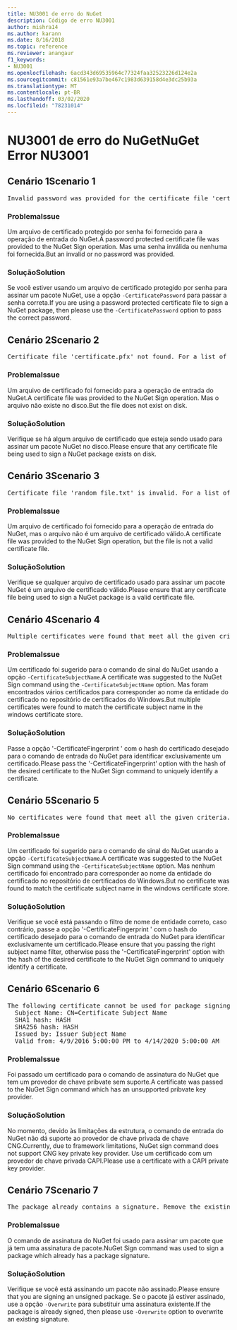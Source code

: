 ```yaml
---
title: NU3001 de erro do NuGet
description: Código de erro NU3001
author: mishra14
ms.author: karann
ms.date: 8/16/2018
ms.topic: reference
ms.reviewer: anangaur
f1_keywords:
- NU3001
ms.openlocfilehash: 6acd343d69535964c77324faa32523226d124e2a
ms.sourcegitcommit: c81561e93a7be467c1983d639158d4e3dc25b93a
ms.translationtype: MT
ms.contentlocale: pt-BR
ms.lasthandoff: 03/02/2020
ms.locfileid: "78231014"
---
```

# <a name="nuget-error-nu3001"></a><span data-ttu-id="28367-103">NU3001 de erro do NuGet</span><span class="sxs-lookup"><span data-stu-id="28367-103">NuGet Error NU3001</span></span>

## <a name="scenario-1"></a><span data-ttu-id="28367-104">Cenário 1</span><span class="sxs-lookup"><span data-stu-id="28367-104">Scenario 1</span></span>

<pre>Invalid password was provided for the certificate file 'certificate.pfx'. Provide a valid password using the '-CertificatePassword' option.</pre>

### <a name="issue"></a><span data-ttu-id="28367-105">Problema</span><span class="sxs-lookup"><span data-stu-id="28367-105">Issue</span></span>

<span data-ttu-id="28367-106">Um arquivo de certificado protegido por senha foi fornecido para a operação de entrada do NuGet.</span><span class="sxs-lookup"><span data-stu-id="28367-106">A password protected certificate file was provided to the NuGet Sign operation.</span></span> <span data-ttu-id="28367-107">Mas uma senha inválida ou nenhuma foi fornecida.</span><span class="sxs-lookup"><span data-stu-id="28367-107">But an invalid or no password was provided.</span></span>


### <a name="solution"></a><span data-ttu-id="28367-108">Solução</span><span class="sxs-lookup"><span data-stu-id="28367-108">Solution</span></span>

<span data-ttu-id="28367-109">Se você estiver usando um arquivo de certificado protegido por senha para assinar um pacote NuGet, use a opção `-CertificatePassword` para passar a senha correta.</span><span class="sxs-lookup"><span data-stu-id="28367-109">If you are using a password protected certificate file to sign a NuGet package, then please use the `-CertificatePassword` option to pass the correct password.</span></span>



## <a name="scenario-2"></a><span data-ttu-id="28367-110">Cenário 2</span><span class="sxs-lookup"><span data-stu-id="28367-110">Scenario 2</span></span>

<pre>Certificate file 'certificate.pfx' not found. For a list of accepted ways to provide a certificate, visit https://docs.nuget.org/docs/reference/command-line-reference.</pre>

### <a name="issue"></a><span data-ttu-id="28367-111">Problema</span><span class="sxs-lookup"><span data-stu-id="28367-111">Issue</span></span>

<span data-ttu-id="28367-112">Um arquivo de certificado foi fornecido para a operação de entrada do NuGet.</span><span class="sxs-lookup"><span data-stu-id="28367-112">A certificate file was provided to the NuGet Sign operation.</span></span> <span data-ttu-id="28367-113">Mas o arquivo não existe no disco.</span><span class="sxs-lookup"><span data-stu-id="28367-113">But the file does not exist on disk.</span></span>


### <a name="solution"></a><span data-ttu-id="28367-114">Solução</span><span class="sxs-lookup"><span data-stu-id="28367-114">Solution</span></span>

<span data-ttu-id="28367-115">Verifique se há algum arquivo de certificado que esteja sendo usado para assinar um pacote NuGet no disco.</span><span class="sxs-lookup"><span data-stu-id="28367-115">Please ensure that any certificate file being used to sign a NuGet package exists on disk.</span></span>



## <a name="scenario-3"></a><span data-ttu-id="28367-116">Cenário 3</span><span class="sxs-lookup"><span data-stu-id="28367-116">Scenario 3</span></span>

<pre>Certificate file 'random_file.txt' is invalid. For a list of accepted ways to provide a certificate, visit https://docs.nuget.org/docs/reference/command-line-reference.</pre>

### <a name="issue"></a><span data-ttu-id="28367-117">Problema</span><span class="sxs-lookup"><span data-stu-id="28367-117">Issue</span></span>

<span data-ttu-id="28367-118">Um arquivo de certificado foi fornecido para a operação de entrada do NuGet, mas o arquivo não é um arquivo de certificado válido.</span><span class="sxs-lookup"><span data-stu-id="28367-118">A certificate file was provided to the NuGet Sign operation, but the file is not a valid certificate file.</span></span>


### <a name="solution"></a><span data-ttu-id="28367-119">Solução</span><span class="sxs-lookup"><span data-stu-id="28367-119">Solution</span></span>

<span data-ttu-id="28367-120">Verifique se qualquer arquivo de certificado usado para assinar um pacote NuGet é um arquivo de certificado válido.</span><span class="sxs-lookup"><span data-stu-id="28367-120">Please ensure that any certificate file being used to sign a NuGet package is a valid certificate file.</span></span>



## <a name="scenario-4"></a><span data-ttu-id="28367-121">Cenário 4</span><span class="sxs-lookup"><span data-stu-id="28367-121">Scenario 4</span></span>

<pre>Multiple certificates were found that meet all the given criteria. Use the '-CertificateFingerprint' option with the hash of the desired certificate.</pre>

### <a name="issue"></a><span data-ttu-id="28367-122">Problema</span><span class="sxs-lookup"><span data-stu-id="28367-122">Issue</span></span>

<span data-ttu-id="28367-123">Um certificado foi sugerido para o comando de sinal do NuGet usando a opção `-CertificateSubjectName`.</span><span class="sxs-lookup"><span data-stu-id="28367-123">A certificate was suggested to the NuGet Sign command using the `-CertificateSubjectName` option.</span></span> <span data-ttu-id="28367-124">Mas foram encontrados vários certificados para corresponder ao nome da entidade do certificado no repositório de certificados do Windows.</span><span class="sxs-lookup"><span data-stu-id="28367-124">But multiple certificates were found to match the certificate subject name in the windows certificate store.</span></span>


### <a name="solution"></a><span data-ttu-id="28367-125">Solução</span><span class="sxs-lookup"><span data-stu-id="28367-125">Solution</span></span>

<span data-ttu-id="28367-126">Passe a opção '-CertificateFingerprint ' com o hash do certificado desejado para o comando de entrada do NuGet para identificar exclusivamente um certificado.</span><span class="sxs-lookup"><span data-stu-id="28367-126">Please pass the '-CertificateFingerprint' option with the hash of the desired certificate to the NuGet Sign command to uniquely identify a certificate.</span></span>



## <a name="scenario-5"></a><span data-ttu-id="28367-127">Cenário 5</span><span class="sxs-lookup"><span data-stu-id="28367-127">Scenario 5</span></span>

<pre>No certificates were found that meet all the given criteria. For a list of accepted ways to provide a certificate, visit https://docs.nuget.org/docs/reference/command-line-reference.</pre>

### <a name="issue"></a><span data-ttu-id="28367-128">Problema</span><span class="sxs-lookup"><span data-stu-id="28367-128">Issue</span></span>

<span data-ttu-id="28367-129">Um certificado foi sugerido para o comando de sinal do NuGet usando a opção `-CertificateSubjectName`.</span><span class="sxs-lookup"><span data-stu-id="28367-129">A certificate was suggested to the NuGet Sign command using the `-CertificateSubjectName` option.</span></span> <span data-ttu-id="28367-130">Mas nenhum certificado foi encontrado para corresponder ao nome da entidade do certificado no repositório de certificados do Windows.</span><span class="sxs-lookup"><span data-stu-id="28367-130">But no certificate was found to match the certificate subject name in the windows certificate store.</span></span>


### <a name="solution"></a><span data-ttu-id="28367-131">Solução</span><span class="sxs-lookup"><span data-stu-id="28367-131">Solution</span></span>

<span data-ttu-id="28367-132">Verifique se você está passando o filtro de nome de entidade correto, caso contrário, passe a opção '-CertificateFingerprint ' com o hash do certificado desejado para o comando de entrada do NuGet para identificar exclusivamente um certificado.</span><span class="sxs-lookup"><span data-stu-id="28367-132">Please ensure that you passing the right subject name filter, otherwise pass the '-CertificateFingerprint' option with the hash of the desired certificate to the NuGet Sign command to uniquely identify a certificate.</span></span>



## <a name="scenario-6"></a><span data-ttu-id="28367-133">Cenário 6</span><span class="sxs-lookup"><span data-stu-id="28367-133">Scenario 6</span></span>

<pre>The following certificate cannot be used for package signing as the private key provider is unsupported:
  Subject Name: CN=Certificate Subject Name
  SHA1 hash: HASH
  SHA256 hash: HASH
  Issued by: Issuer Subject Name
  Valid from: 4/9/2016 5:00:00 PM to 4/14/2020 5:00:00 AM</pre>

### <a name="issue"></a><span data-ttu-id="28367-134">Problema</span><span class="sxs-lookup"><span data-stu-id="28367-134">Issue</span></span>

<span data-ttu-id="28367-135">Foi passado um certificado para o comando de assinatura do NuGet que tem um provedor de chave pribvate sem suporte.</span><span class="sxs-lookup"><span data-stu-id="28367-135">A certificate was passed to the NuGet Sign command which has an unsupported pribvate key provider.</span></span> 


### <a name="solution"></a><span data-ttu-id="28367-136">Solução</span><span class="sxs-lookup"><span data-stu-id="28367-136">Solution</span></span>

<span data-ttu-id="28367-137">No momento, devido às limitações da estrutura, o comando de entrada do NuGet não dá suporte ao provedor de chave privada de chave CNG.</span><span class="sxs-lookup"><span data-stu-id="28367-137">Currently, due to framework limitations, NuGet sign command does not support CNG key private key provider.</span></span> <span data-ttu-id="28367-138">Use um certificado com um provedor de chave privada CAPI.</span><span class="sxs-lookup"><span data-stu-id="28367-138">Please use a certificate with a CAPI private key provider.</span></span>



## <a name="scenario-7"></a><span data-ttu-id="28367-139">Cenário 7</span><span class="sxs-lookup"><span data-stu-id="28367-139">Scenario 7</span></span>

<pre>The package already contains a signature. Remove the existing signature before adding a new signature.</pre>

### <a name="issue"></a><span data-ttu-id="28367-140">Problema</span><span class="sxs-lookup"><span data-stu-id="28367-140">Issue</span></span>

<span data-ttu-id="28367-141">O comando de assinatura do NuGet foi usado para assinar um pacote que já tem uma assinatura de pacote.</span><span class="sxs-lookup"><span data-stu-id="28367-141">NuGet Sign command was used to sign a package which already has a package signature.</span></span>


### <a name="solution"></a><span data-ttu-id="28367-142">Solução</span><span class="sxs-lookup"><span data-stu-id="28367-142">Solution</span></span>

<span data-ttu-id="28367-143">Verifique se você está assinando um pacote não assinado.</span><span class="sxs-lookup"><span data-stu-id="28367-143">Please ensure that you are signing an unsigned package.</span></span> <span data-ttu-id="28367-144">Se o pacote já estiver assinado, use a opção `-Overwrite` para substituir uma assinatura existente.</span><span class="sxs-lookup"><span data-stu-id="28367-144">If the package is already signed, then please use `-Overwrite` option to overwrite an existing signature.</span></span>


